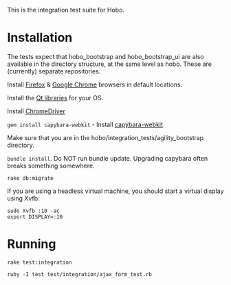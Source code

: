 This is the integration test suite for Hobo.

# Installation

The tests expect that hobo\_bootstrap and hobo\_bootstrap\_ui are also available in the 
directory structure, at the same level as hobo. These are (currently) separate 
repositories.

Install [Firefox](http://www.getfirefox.net/download.html) & [Google Chrome](https://www.google.com/chrome/browser) browsers
in default locations.

Install the [Qt libraries](http://qt-project.org/downloads) for your OS. 

Install [ChromeDriver](http://code.google.com/p/selenium/wiki/ChromeDriver)

`gem install capybara-webkit` - Install [capybara-webkit](https://github.com/thoughtbot/capybara-webkit)

Make sure that you are in the hobo/integration\_tests/agility\_bootstrap directory.

`bundle install`. Do NOT run bundle update. Upgrading capybara often
breaks something somewhere.

`rake db:migrate`

If you are using a headless virtual machine, you should start a virtual display using Xvfb:

    sudo Xvfb :10 -ac
    export DISPLAY=:10

# Running

`rake test:integration`

`ruby -I test test/integration/ajax_form_test.rb`
